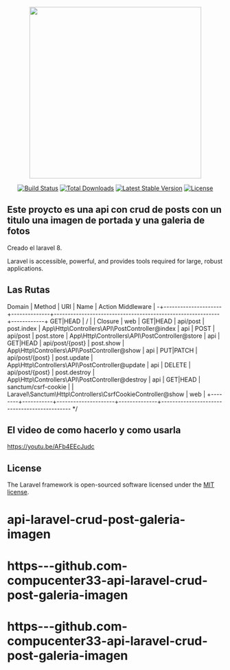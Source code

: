 <p align="center"><a href="https://laravel.com" target="_blank"><img src="https://raw.githubusercontent.com/laravel/art/master/logo-lockup/5%20SVG/2%20CMYK/1%20Full%20Color/laravel-logolockup-cmyk-red.svg" width="400"></a></p>

<p align="center">
<a href="https://travis-ci.org/laravel/framework"><img src="https://travis-ci.org/laravel/framework.svg" alt="Build Status"></a>
<a href="https://packagist.org/packages/laravel/framework"><img src="https://img.shields.io/packagist/dt/laravel/framework" alt="Total Downloads"></a>
<a href="https://packagist.org/packages/laravel/framework"><img src="https://img.shields.io/packagist/v/laravel/framework" alt="Latest Stable Version"></a>
<a href="https://packagist.org/packages/laravel/framework"><img src="https://img.shields.io/packagist/l/laravel/framework" alt="License"></a>
</p>

## Este proycto es una api con crud de posts con un titulo una imagen de portada y una galeria de fotos

Creado el laravel 8.


Laravel is accessible, powerful, and provides tools required for large, robust applications.

## Las Rutas
 Domain | Method    | URI                 | Name         | Action                                                      Middleware |
-+---------------------+--------------+------------------------------------------------------------+------------+
 GET|HEAD  | /                   |              | Closure                                                    | web        |
 GET|HEAD  | api/post            | post.index   | App\Http\Controllers\API\PostController@index              | api        |
 POST      | api/post            | post.store   | App\Http\Controllers\API\PostController@store              | api        |
 GET|HEAD  | api/post/{post}     | post.show    | App\Http\Controllers\API\PostController@show               | api        |
 PUT|PATCH | api/post/{post}     | post.update  | App\Http\Controllers\API\PostController@update             | api        |
 DELETE    | api/post/{post}     | post.destroy | App\Http\Controllers\API\PostController@destroy            | api        |
 GET|HEAD  | sanctum/csrf-cookie |              | Laravel\Sanctum\Http\Controllers\CsrfCookieController@show | web        |
+--------+-----------+---------------------+--------------+---------------------------------------------
*/

## El video de como hacerlo y como usarla 
https://youtu.be/AFb4EEcJudc


## License

The Laravel framework is open-sourced software licensed under the [MIT license](https://opensource.org/licenses/MIT).
# api-laravel-crud-post-galeria-imagen
# https---github.com-compucenter33-api-laravel-crud-post-galeria-imagen
# https---github.com-compucenter33-api-laravel-crud-post-galeria-imagen
